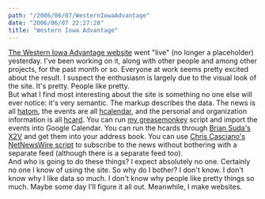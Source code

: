 ```yaml
---
path: "/2006/06/07/WesternIowaAdvantage" 
date: "2006/06/07 22:27:28" 
title: "Western Iowa Advantage" 
---
```

<a href="http://www.westerniowaadvantage.com/">The Western Iowa Advantage website</a> went "live" (no longer a placeholder) yesterday. I've been working on it, along with other people and among other projects, for the past month or so. Everyone at work seems pretty excited about the result. I suspect the enthusiasm is largely due to the visual look of the site. It's pretty. People like pretty.<br>But what I find most interesting about the site is something no one else will ever notice: it's very semantic. The markup describes the data. The news is all <a href="http://microformats.org/wiki/hatom">hatom</a>, the events are all <a href="http://microformats.org/wiki/hcalendar">hcalendar</a>, and the personal and organization information is all <a href="http://microformats.org/wiki/hcard">hcard</a>. You can run <a href="http://www.randomchaos.com/software/firefox/greasemonkey/googlehcalendar/">my greasemonkey</a> script and import the events into Google Calendar. You can run the hcards through <a href="http://suda.co.uk/projects/X2V/">Brian Suda's X2V</a> and get them into your address book. You can use <a href="http://placenamehere.com/article/185/SubscribingTohAtomFeedsWithNetNewsWire">Chris Casciano's NetNewsWire script</a> to subscribe to the news without bothering with a separate feed (although there is a separate feed too).<br>And who is going to do these things? I expect absolutely no one. Certainly no one I know of using the site. So why do I bother? I don't know. I don't know why I like data so much. I don't know why people like pretty things so much. Maybe some day I'll figure it all out. Meanwhile, I make websites.